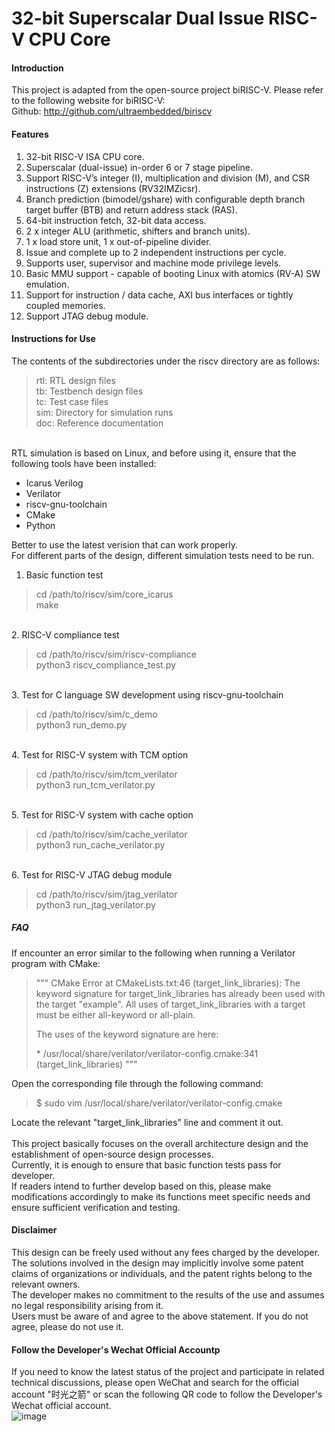 # 32-bit Superscalar Dual Issue RISC-V CPU Core

#### Introduction
This project is adapted from the open-source project biRISC-V. Please refer to the following website for biRISC-V: <br>
Github: http://github.com/ultraembedded/biriscv <br>

#### Features 

1.  32-bit RISC-V ISA CPU core. 
2.  Superscalar (dual-issue) in-order 6 or 7 stage pipeline.
3.  Support RISC-V’s integer (I), multiplication and division (M), and CSR instructions (Z) extensions (RV32IMZicsr).
4.  Branch prediction (bimodel/gshare) with configurable depth branch target buffer (BTB) and return address stack (RAS).
5.  64-bit instruction fetch, 32-bit data access.
6.  2 x integer ALU (arithmetic, shifters and branch units).
7.  1 x load store unit, 1 x out-of-pipeline divider.
8.  Issue and complete up to 2 independent instructions per cycle.
9.  Supports user, supervisor and machine mode privilege levels.
11. Basic MMU support - capable of booting Linux with atomics (RV-A) SW emulation.
12. Support for instruction / data cache, AXI bus interfaces or tightly coupled memories.
13. Support JTAG debug module.

#### Instructions for Use

The contents of the subdirectories under the riscv directory are as follows: <br>
<blockquote>
rtl: RTL design files<br>
tb:  Testbench design files<br>
tc:  Test case files<br>
sim: Directory for simulation runs<br>
doc: Reference documentation<br>
</blockquote>
<br>
RTL simulation is based on Linux, and before using it, ensure that the following tools have been installed: 

* Icarus Verilog 
* Verilator 
* riscv-gnu-toolchain 
* CMake 
* Python 

Better to use the latest verision that can work properly. 
<br>
For different parts of the design, different simulation tests need to be run. <br>
1. Basic function test
<blockquote>
cd /path/to/riscv/sim/core_icarus <br>
make 
</blockquote>
<br>
2. RISC-V compliance test
<blockquote>
cd /path/to/riscv/sim/riscv-compliance <br>
python3 riscv_compliance_test.py 
</blockquote>
<br>
3. Test for C language SW development using riscv-gnu-toolchain
<blockquote>
cd /path/to/riscv/sim/c_demo <br>
python3 run_demo.py 
</blockquote>
<br>
4. Test for RISC-V system with TCM option
<blockquote>
cd /path/to/riscv/sim/tcm_verilator <br>
python3 run_tcm_verilator.py 
</blockquote>
<br>
5. Test for RISC-V system with cache option
<blockquote>
cd /path/to/riscv/sim/cache_verilator <br>
python3 run_cache_verilator.py 
</blockquote>
<br>
6. Test for RISC-V JTAG debug module
<blockquote>
cd /path/to/riscv/sim/jtag_verilator <br>
python3 run_jtag_verilator.py 
</blockquote>

##### FAQ

If encounter an error similar to the following when running a Verilator program with CMake: <br>
<blockquote>
"""
CMake Error at CMakeLists.txt:46 (target_link_libraries):
  The keyword signature for target_link_libraries has already been used with
  the target "example".  All uses of target_link_libraries with a target must
  be either all-keyword or all-plain.

  The uses of the keyword signature are here:

   \* /usr/local/share/verilator/verilator-config.cmake:341 (target_link_libraries)
"""
</blockquote>
Open the corresponding file through the following command: <br>
<blockquote>
$ sudo vim /usr/local/share/verilator/verilator-config.cmake <br>
</blockquote>
Locate the relevant "target_link_libraries" line and comment it out.<br>
<br>
This project basically focuses on the overall architecture design and the establishment of open-source design processes. <br>
Currently, it is enough to ensure that basic function tests pass for developer. <br>
If readers intend to further develop based on this, please make modifications accordingly to make its functions meet specific needs and ensure sufficient verification and testing. <br>

#### Disclaimer

This design can be freely used without any fees charged by the developer. <br>
The solutions involved in the design may implicitly involve some patent claims of organizations or individuals, and the patent rights belong to the relevant owners. <br>
The developer makes no commitment to the results of the use and assumes no legal responsibility arising from it. <br>
Users must be aware of and agree to the above statement. If you do not agree, please do not use it. <br>

#### Follow the Developer's Wechat Official Accountp
If you need to know the latest status of the project and participate in related technical discussions, please open WeChat and search for the official account "时光之箭" or scan the following QR code to follow the Developer's Wechat official account. <br>
![image](https://open.weixin.qq.com/qr/code?username=Arrow-of-Time-zd "时光之箭")



